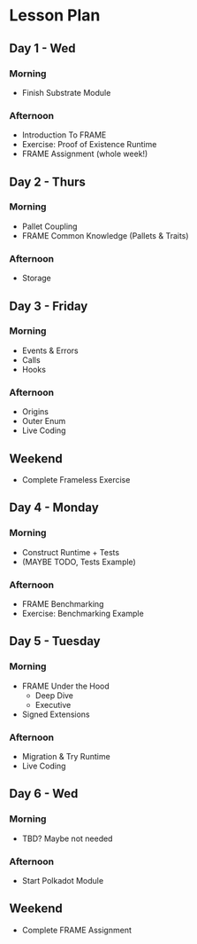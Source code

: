 # Lesson Plan

## Day 1 - Wed

### Morning

- Finish Substrate Module

### Afternoon

- Introduction To FRAME
- Exercise: Proof of Existence Runtime
- FRAME Assignment (whole week!)

## Day 2 - Thurs

### Morning

- Pallet Coupling
- FRAME Common Knowledge (Pallets & Traits)

### Afternoon

- Storage

## Day 3 - Friday

### Morning

- Events & Errors
- Calls
- Hooks

### Afternoon

- Origins
- Outer Enum
- Live Coding

## Weekend

- Complete Frameless Exercise

## Day 4 - Monday

### Morning

- Construct Runtime + Tests
- (MAYBE TODO, Tests Example)

### Afternoon

- FRAME Benchmarking
- Exercise: Benchmarking Example

## Day 5 - Tuesday

### Morning

- FRAME Under the Hood
  - Deep Dive
  - Executive
- Signed Extensions

### Afternoon

- Migration & Try Runtime
- Live Coding

## Day 6 - Wed

### Morning

- TBD? Maybe not needed

### Afternoon

- Start Polkadot Module

## Weekend

- Complete FRAME Assignment
